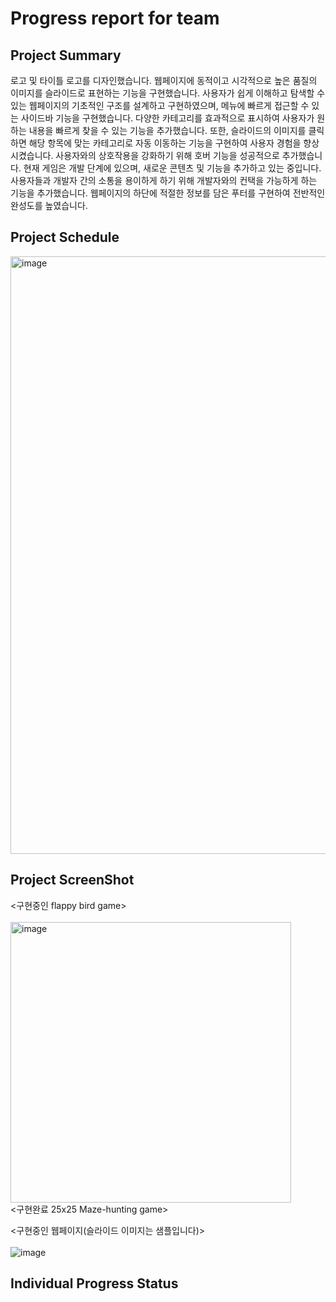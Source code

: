 # Progress report for team

## Project Summary
로고 및 타이틀 로고를 디자인했습니다. 웹페이지에 동적이고 시각적으로 높은 품질의 이미지를 슬라이드로 표현하는 기능을 구현했습니다. 사용자가 쉽게 이해하고 탐색할 수 있는 웹페이지의 기초적인 구조를 설계하고 구현하였으며, 메뉴에 빠르게 접근할 수 있는 사이드바 기능을 구현했습니다. 다양한 카테고리를 효과적으로 표시하여 사용자가 원하는 내용을 빠르게 찾을 수 있는 기능을 추가했습니다. 또한, 슬라이드의 이미지를 클릭하면 해당 항목에 맞는 카테고리로 자동 이동하는 기능을 구현하여 사용자 경험을 향상시켰습니다. 사용자와의 상호작용을 강화하기 위해 호버 기능을 성공적으로 추가했습니다.  현재 게임은 개발 단계에 있으며, 새로운 콘텐츠 및 기능을 추가하고 있는 중입니다. 사용자들과 개발자 간의 소통을 용이하게 하기 위해 개발자와의 컨택을 가능하게 하는 기능을 추가했습니다. 웹페이지의 하단에 적절한 정보를 담은 푸터를 구현하여 전반적인 완성도를 높였습니다. 

## Project Schedule
<img width="956" alt="image" src="https://github.com/HyuckJoon0415/Web-Blog-Game/assets/145082589/514c26a9-6eca-4f3a-9fb2-3300bffbeb36">

## Project ScreenShot
<구현중인 flappy bird game></br>  
<img width="449" alt="image" src="https://github.com/HyuckJoon0415/Web-Blog-Game/assets/145082589/3500ce79-d0ac-4824-8c9b-d63375aadb8a"></br>
<구현완료 25x25 Maze-hunting game></br>

<구현중인 웹페이지(슬라이드 이미지는 샘플입니다)></br>  
![image](https://github.com/HyuckJoon0415/Web-Blog-Game/assets/145082589/d72aa1ba-7caf-4472-bd12-6d7cbb5c3d54)



## Individual Progress Status
